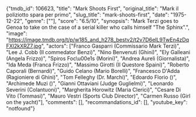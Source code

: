 {"tmdb_id": 106623, "title": "Mark Shoots First", "original_title": "Mark il poliziotto spara per primo", "slug_title": "mark-shoots-first", "date": "1975-12-22", "genre": [""], "score": "6.5/10", "synopsis": "Mark Terzi goes to Genoa to take on the case of a serial killer who calls himself \"The Sphinx\".", "image": "https://image.tmdb.org/t/p/w185_and_h278_bestv2/t2v7D6elL9TwEn4zDqFXl2kXRZ7.jpg", "actors": ["Franco Gasparri (Commissario Mark Terzi)", "Lee J. Cobb (Il commedator Benzi)", "Nino Benvenuti (Ghini)", "Ely Galleani (Angela Frizzo)", "Spiros Foc\u00e1s (Morini)", "Andrea Aureli (Giornalista)", "Ida Meda (Franca Frizzo)", "Massimo Girotti (Il Questore Spaini)", "Roberto Caporali (Bernardi)", "Guido Celano (Mario Borelli)", "Francesco D'Adda (Ragioniere di Ghini)", "Tom Felleghy (Dr. Marchi)", "Edoardo Florio ()", "Archimede Muzi ()", "Gianni Ottaviani (Judge Guglielmi)", "Leonardo Severini (Colantuoni)", "Margherita Horowitz (Maria Clerici)", "Cesare Di Vito (Tommasi)", "Mauro Vestri (Sports Club Director)", "Carmen Russo (Girl on the yacht)"], "comments": [], "recommandations_id": [], "youtube_key": "notfound"}